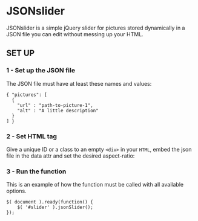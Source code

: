 # JSONslider
JSONslider is a simple jQuery slider for pictures stored dynamically in a JSON file you can edit without messing up your HTML.

## SET UP

### 1 - Set up the JSON file
The JSON file must have at least these names and values:

    { "pictures": [
      {
        "url" : "path-to-picture-1",
        "alt" : "A little description"
      }
    ] }

### 2 - Set HTML tag
Give a unique ID or a class to an empty `<div>` in your `HTML`, embed the json file in the data attr and set the desired aspect-ratio:

  <div id="slider-1" data-json="resources/store.json" data-aspect-ratio="16:9"></div>

### 3 - Run the function
This is an example of how the function must be called with all available options.

    $( document ).ready(function() {
      	$( '#slider' ).jsonSlider();
    });
